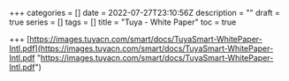 +++
categories = []
date = 2022-07-27T23:10:56Z
description = ""
draft = true
series = []
tags = []
title = "Tuya - White Paper"
toc = true

+++
[https://images.tuyacn.com/smart/docs/TuyaSmart-WhitePaper-Intl.pdf](https://images.tuyacn.com/smart/docs/TuyaSmart-WhitePaper-Intl.pdf "https://images.tuyacn.com/smart/docs/TuyaSmart-WhitePaper-Intl.pdf")